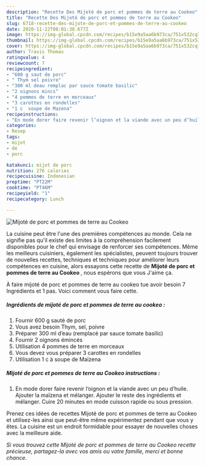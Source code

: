 ```yaml
---
description: "Recette Des Mijoté de porc et pommes de terre au Cookeo"
title: "Recette Des Mijoté de porc et pommes de terre au Cookeo"
slug: 6718-recette-des-mijote-de-porc-et-pommes-de-terre-au-cookeo
date: 2020-11-22T08:01:38.677Z
image: https://img-global.cpcdn.com/recipes/b15e9a5aa6b973ca/751x532cq70/mijote-de-porc-et-pommes-de-terre-au-cookeo-photo-principale-de-la-recette.jpg
thumbnail: https://img-global.cpcdn.com/recipes/b15e9a5aa6b973ca/751x532cq70/mijote-de-porc-et-pommes-de-terre-au-cookeo-photo-principale-de-la-recette.jpg
cover: https://img-global.cpcdn.com/recipes/b15e9a5aa6b973ca/751x532cq70/mijote-de-porc-et-pommes-de-terre-au-cookeo-photo-principale-de-la-recette.jpg
author: Travis Thomas
ratingvalue: 4
reviewcount: 7
recipeingredient:
- "600 g saut de porc"
- " Thym sel poivre"
- "300 ml deau remplac par sauce tomate basilic"
- "2 oignons mincs"
- "4 pommes de terre en morceaux"
- "3 carottes en rondelles"
- "1 c  soupe de Mazena"
recipeinstructions:
- "En mode dorer faire revenir l’oignon et la viande avec un peu d’huile. Ajouter la maïzena et mélanger. Ajouter le reste des ingrédients et mélanger. Cuire 20 minutes en mode cuisson rapide ou sous pression."
categories:
- Resep
tags:
- mijot
- de
- porc

katakunci: mijot de porc 
nutrition: 276 calories
recipecuisine: Indonesian
preptime: "PT22M"
cooktime: "PT46M"
recipeyield: "1"
recipecategory: Lunch

---
```



![Mijoté de porc et pommes de terre au Cookeo](https://img-global.cpcdn.com/recipes/b15e9a5aa6b973ca/751x532cq70/mijote-de-porc-et-pommes-de-terre-au-cookeo-photo-principale-de-la-recette.jpg)

La cuisine peut être l'une des premières compétences au monde. Cela ne signifie pas qu'il existe des limites à la compréhension facilement disponibles pour le chef qui envisage de renforcer ses compétences. Même les meilleurs cuisiniers, également les spécialistes, peuvent toujours trouver de nouvelles recettes, techniques et techniques pour améliorer leurs compétences en cuisine, alors essayons cette recette de <strong> Mijoté de porc et pommes de terre au Cookeo </strong>, nous espérons que vous J'aime ça.

<!--inarticleads1-->

À faire mijoté de porc et pommes de terre au cookeo tue avoir besoin 7 Ingrédients et 1 pas. Voici comment vous faire cette.

##### Ingrédients de mijoté de porc et pommes de terre au cookeo :

1. Fournir 600 g sauté de porc
1. Vous avez besoin  Thym, sel, poivre
1. Préparer 300 ml d’eau (remplacé par sauce tomate basilic)
1. Fournir 2 oignons émincés
1. Utilisation 4 pommes de terre en morceaux
1. Vous devez vous préparer 3 carottes en rondelles
1. Utilisation 1 c à soupe de Maïzena




<!--inarticleads2-->

##### Mijoté de porc et pommes de terre au Cookeo instructions :

1. En mode dorer faire revenir l’oignon et la viande avec un peu d’huile. Ajouter la maïzena et mélanger. Ajouter le reste des ingrédients et mélanger. Cuire 20 minutes en mode cuisson rapide ou sous pression.




<!--inarticleads1-->

<p>
Prenez ces idées de recettes Mijoté de porc et pommes de terre au Cookeo et utilisez-les ainsi que peut-être même expérimentez pendant que vous y êtes. La cuisine est un endroit formidable pour essayer de nouvelles choses avec la meilleure aide.
</p>

<p>
<i>Si vous trouvez cette Mijoté de porc et pommes de terre au Cookeo recette précieuse, partagez-la avec vos amis ou votre famille, merci et bonne chance.</i>
</p>
